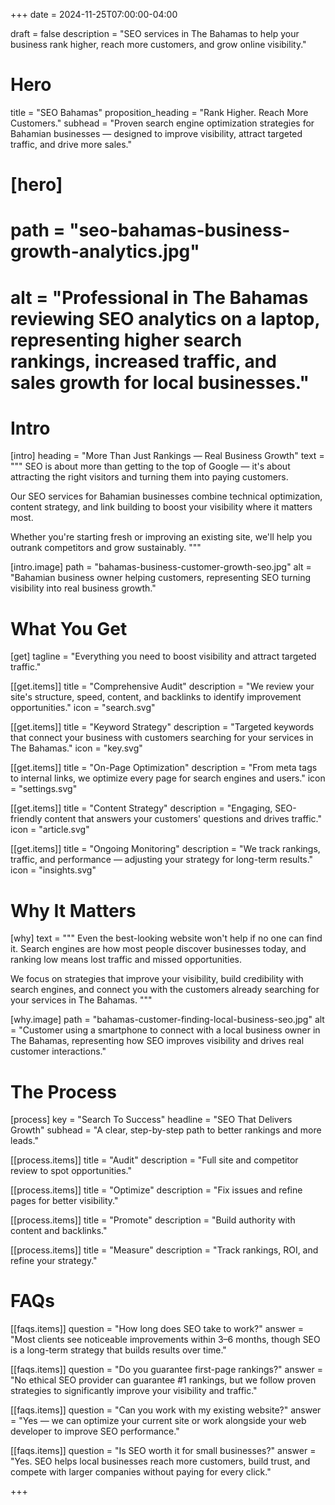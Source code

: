 +++
date = 2024-11-25T07:00:00-04:00

draft = false
description = "SEO services in The Bahamas to help your business rank higher, reach more customers, and grow online visibility."

# Hero
title = "SEO Bahamas"
proposition_heading = "Rank Higher. Reach More Customers."
subhead = "Proven search engine optimization strategies for Bahamian businesses — designed to improve visibility, attract targeted traffic, and drive more sales."

# [hero]
# path = "seo-bahamas-business-growth-analytics.jpg"
# alt = "Professional in The Bahamas reviewing SEO analytics on a laptop, representing higher search rankings, increased traffic, and sales growth for local businesses."

# Intro
[intro]
heading = "More Than Just Rankings — Real Business Growth"
text = """
SEO is about more than getting to the top of Google — it's about attracting the right visitors and turning them into paying customers.

Our SEO services for Bahamian businesses combine technical optimization, content strategy, and link building to boost your visibility where it matters most.

Whether you're starting fresh or improving an existing site, we'll help you outrank competitors and grow sustainably.
"""

[intro.image]
path = "bahamas-business-customer-growth-seo.jpg"
alt = "Bahamian business owner helping customers, representing SEO turning visibility into real business growth."

# What You Get
[get]
tagline = "Everything you need to boost visibility and attract targeted traffic."

[[get.items]]
title = "Comprehensive Audit"
description = "We review your site's structure, speed, content, and backlinks to identify improvement opportunities."
icon = "search.svg"

[[get.items]]
title = "Keyword Strategy"
description = "Targeted keywords that connect your business with customers searching for your services in The Bahamas."
icon = "key.svg"

[[get.items]]
title = "On-Page Optimization"
description = "From meta tags to internal links, we optimize every page for search engines and users."
icon = "settings.svg"

[[get.items]]
title = "Content Strategy"
description = "Engaging, SEO-friendly content that answers your customers' questions and drives traffic."
icon = "article.svg"

[[get.items]]
title = "Ongoing Monitoring"
description = "We track rankings, traffic, and performance — adjusting your strategy for long-term results."
icon = "insights.svg"

# Why It Matters

[why]
text = """
Even the best-looking website won't help if no one can find it. Search engines are how most people discover businesses today, and ranking low means lost traffic and missed opportunities.

We focus on strategies that improve your visibility, build credibility with search engines, and connect you with the customers already searching for your services in The Bahamas.
"""

[why.image]
path = "bahamas-customer-finding-local-business-seo.jpg"
alt = "Customer using a smartphone to connect with a local business owner in The Bahamas, representing how SEO improves visibility and drives real customer interactions."

# The Process
[process]
key = "Search To Success"
headline = "SEO That Delivers Growth"
subhead = "A clear, step-by-step path to better rankings and more leads."

[[process.items]]
title = "Audit"
description = "Full site and competitor review to spot opportunities."

[[process.items]]
title = "Optimize"
description = "Fix issues and refine pages for better visibility."

[[process.items]]
title = "Promote"
description = "Build authority with content and backlinks."

[[process.items]]
title = "Measure"
description = "Track rankings, ROI, and refine your strategy."

# FAQs
[[faqs.items]]
question = "How long does SEO take to work?"
answer = "Most clients see noticeable improvements within 3–6 months, though SEO is a long-term strategy that builds results over time."

[[faqs.items]]
question = "Do you guarantee first-page rankings?"
answer = "No ethical SEO provider can guarantee #1 rankings, but we follow proven strategies to significantly improve your visibility and traffic."

[[faqs.items]]
question = "Can you work with my existing website?"
answer = "Yes — we can optimize your current site or work alongside your web developer to improve SEO performance."

[[faqs.items]]
question = "Is SEO worth it for small businesses?"
answer = "Yes. SEO helps local businesses reach more customers, build trust, and compete with larger companies without paying for every click."

+++
